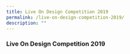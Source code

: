 ```yaml
---
title: Live On Design Competition 2019
permalink: /live-on-design-competition-2019/
description: ""
---
```


### Live On Design Competition 2019